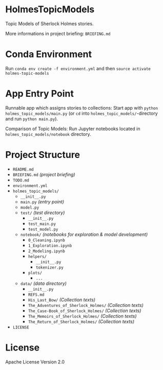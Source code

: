 # HolmesTopicModels
Topic Models of Sherlock Holmes stories.

More informations in project briefing: `BRIEFING.md`

# Conda Environment
Run `conda env create -f environment.yml` and then `source activate holmes-topic-models`

# App Entry Point
Runnable app which assigns stories to collections: Start app with `python holmes_topic_models/main.py` (or `cd` into `holmes_topic_models/`-directory and run `python main.py`).

Comparison of Topic Models: Run Jupyter notebooks located in `holmes_topic_models/notebook` directory.

# Project Structure
* `README.md`
* `BRIEFING.md` _(project briefing)_
* `TODO.md`
* `environment.yml`
* `holmes_topic_models/`
    * `__init__.py`
    * `main.py` _(entry point)_
    * `model.py`
    * `test/` _(test directory)_
        * `__init__.py`
        * `test_main.py`
        * `test_model.py`
    * `notebook/` _(notebooks for exploration & model development)_
        * `0_Cleaning.ipynb`
        * `1_Exploration.ipynb`
        * `2_Modeling.ipynb`
        * `helpers/`
            * `__init__.py`
            * `tokenizer.py`
        * `plots/`
            * `...` 
    * `data/` _(data directory)_
        *  `__init__.py`
        * `REFS.md`
        * `His_Last_Bow/` _(Collection texts)_
        * `The_Adventures_of_Sherlock_Holmes/` _(Collection texts)_
        * `The_Case-Book_of_Sherlock_Holmes/` _(Collection texts)_
        * `The_Memoirs_of_Sherlock_Holmes/` _(Collection texts)_
        * `The_Return_of_Sherlock_Holmes/` _(Collection texts)_
* `LICENSE`

# License
Apache License Version 2.0

